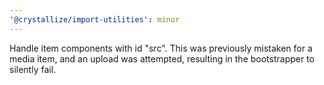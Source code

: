 ```yaml
---
'@crystallize/import-utilities': minor
---
```


Handle item components with id "src". This was previously mistaken for a media
item, and an upload was attempted, resulting in the bootstrapper to silently
fail.
